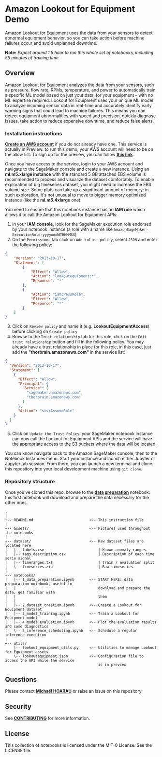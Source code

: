 # Amazon Lookout for Equipment Demo
Amazon Lookout for Equipment uses the data from your sensors to detect abnormal equipment behavior, so you can take action before machine failures occur and avoid unplanned downtime.

**Note:** *Expect around 1.5 hour to run this whole set of notebooks, including 55 minutes of training time.*

## Overview
Amazon Lookout for Equipment analyzes the data from your sensors, such as pressure, flow rate, RPMs, temperature, and power to automatically train a specific ML model based on just your data, for your equipment – with no ML expertise required. Lookout for Equipment uses your unique ML model to analyze incoming sensor data in real-time and accurately identify early warning signs that could lead to machine failures. This means you can detect equipment abnormalities with speed and precision, quickly diagnose issues, take action to reduce expensive downtime, and reduce false alerts.

### Installation instructions
[**Create an AWS account**](https://portal.aws.amazon.com/gp/aws/developer/registration/index.html) if you do not already have one. This service is actually in Preview: to run this demo, your AWS account will need to be on the allow list. To sign up for the preview, you can follow [**this link**](https://pages.awscloud.com/Amazon-Lookout-for-Equipment-Preview.html).

Once you have access to the service, login to your AWS account and navigate to the SageMaker console and create a new instance. Using an **ml.m5.xlarge instance** with the standard 5 GB attached EBS volume is recommended to process and visualize the dataset comfortably. To enable exploration of big timeseries dataset, you might need to increase the EBS volume size. Some plots can take up a significant amount of memory: in such exploration, it's not unusual to move to bigger memory optimized instance (like the **ml.m5.4xlarge** one).

You need to ensure that this notebook instance has an **IAM role** which allows it to call the Amazon Lookout for Equipment APIs:

1. In your **IAM console**, look for the SageMaker execution role endorsed by your notebook instance (a role with a name like `AmazonSageMaker-ExecutionRole-yyyymmddTHHMMSS`)
2. On the `Permissions` tab click on `Add inline policy`, select `JSON` and enter the following policy:

```json
{
    "Version": "2012-10-17",
    "Statement": [
        {
            "Effect": "Allow",
            "Action": "lookoutequipment:*",
            "Resource": "*"
        },
        {
            "Action": "iam:PassRole",
            "Effect": "Allow",
            "Resource": "*"
        }
    ]
}
```
3. Click on `Review policy` and name it (e.g. **LookoutEquipmentAccess**) before clicking on `Create policy`
4. Browse to the `Trust relationship` tab for this role, click on the `Edit trust relationship` button and fill in the following policy. You may already have a trust relationship in place for this role, in this case, just add the **"thorbrain.amazonaws.com"** in the service list:

```json
{
  "Version": "2012-10-17",
  "Statement": [
    {
      "Effect": "Allow",
      "Principal": {
        "Service": [
          "sagemaker.amazonaws.com",
          "thorbrain.amazonaws.com"
        ]
      },
      "Action": "sts:AssumeRole"
    }
  ]
}
```
5. Click on `Update the Trust Policy`: your SageMaker notebook instance can now call the Lookout for Equipment APIs and the service will have the appropriate access to the S3 buckets where the data will be located.

You can know navigate back to the Amazon SageMaker console, then to the Notebook Instances menu. Start your instance and launch either Jupyter or JupyterLab session. From there, you can launch a new terminal and clone this repository into your local development machine using `git clone`.

### Repository structure
Once you've cloned this repo, browse to the [**data preparation**](notebooks/1_data_preparation.ipynb) notebook: this first notebook will download and prepare the data necessary for the other ones.

```
.
|
+-- README.md                          <-- This instruction file
|
+-- assets/                            <-- Pictures used throughout the notebooks
|
+-- dataset/                           <-- Raw dataset files are located here
|   |-- labels.csv                         | Known anomaly ranges
|   |-- tags_description.csv               | Description of each time serie signal
|   |-- timeranges.txt                     | Train / evaluation split
|   \-- timeseries.zip                     | Raw timeseries
|
+-- notebooks/
|   |-- 1_data_preparation.ipynb       <-- START HERE: data preparation notebook, useful to
|   |                                      download and prepare the data, get familiar with
|   |                                      them
|   |
|   |-- 2_dataset_creation.ipynb       <-- Create a Lookout for Equipment dataset
|   |-- 3_model_training.ipynb         <-- Train a Lookout for Equipment model
|   |-- 4_model_evaluation.ipynb       <-- Plot the evaluation results and some diagnostics
|   \-- 5_inference_scheduling.ipynb   <-- Schedule a regular inference execution
|
+-- utils/
    |-- lookout_equipment_utils.py     <-- Utilities to manage Lookout for Equipment assets
    \-- lookoutequipment.json          <-- Configuration file to access the API while the service
                                           is in preview
```

## Questions

Please contact [**Michaël HOARAU**](mailto:michoara@amazon.fr) or raise an issue on this repository.

## Security

See [**CONTRIBUTING**](CONTRIBUTING.md#security-issue-notifications) for more information.

## License
This collection of notebooks is licensed under the MIT-0 License. See the LICENSE file.